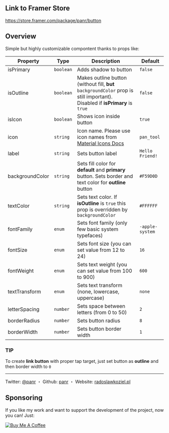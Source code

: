 ## Link to Framer Store

https://store.framer.com/package/panr/button

## Overview

Simple but highly customizable compontent thanks to props like:

| **Property** | **Type** | **Description** | **Default** |
|---|---|---|---|
| isPrimary | `boolean` | Adds shadow to button | `false` |
| isOutline | `boolean` | Makes outline button (without fill, **but** `backgroundColor` prop is still important). Disabled if **isPrimary** is `true` | `false` |
| isIcon | `boolean` | Shows icon inside button | `true` |
| icon | `string` | Icon name. Please use icon names from [Material Icons Docs](https://material.io/tools/icons/) | `pan_tool` |
| label | `string` | Sets button label | `Hello Friend!` |
| backgroundColor | `string` | Sets fill color for **default** and **primary** button. Sets border and text color for **outline** button | `#F59D0D` |
| textColor | `string` | Sets text color. If **isOutline** is `true` this prop is overridden by `backgroundColor` | `#FFFFFF` |
| fontFamily | `enum` | Sets font family (only few basic system typefaces) | `-apple-system` |
| fontSize | `enum` | Sets font size (you can set value from 12 to 24) | `16` |
| fontWeight | `enum` | Sets text weight (you can set value from 100 to 900) | `600` |
| textTransform | `enum` | Sets text transform (none, lowercase, uppercase) | `none` |
| letterSpacing | `number` | Sets space between letters (from 0 to 50) | `2` |
| borderRadius | `number` | Sets button radius | `8` |
| borderWidth | `number` | Sets button border width | `1` |

### TIP
To create **link button** with proper tap target, just set button as **outline** and then border width to `0`

---
Twitter: [@panr](https://twitter.com/panr) ・ Github: [panr](https://github.com/panr) ・ Website: [radoslawkoziel.pl](https://radoslawkoziel.pl)

## Sponsoring

If you like my work and want to support the development of the project, now you can! Just:

<a href="https://www.buymeacoffee.com/panr" target="_blank"><img src="https://res.cloudinary.com/panr/image/upload/v1579374705/buymeacoffee_y6yvov.svg" alt="Buy Me A Coffee" ></a>
